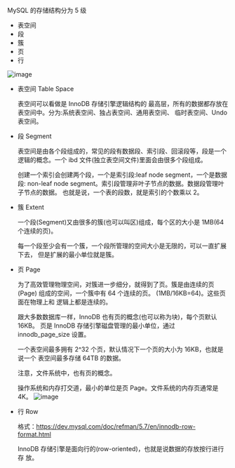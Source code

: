 MySQL 的存储结构分为 5 级
- 表空间
- 段
- 簇
- 页
- 行

![image](http://java-run-blog.oss-cn-zhangjiakou.aliyuncs.com/ee07f222f4824a09b391d1052bc71cdb.png
)

- 表空间 Table Space

    表空间可以看做是 InnoDB 存储引擎逻辑结构的 最高层，所有的数据都存放在表空间中。分为:系统表空间、独占表空间、通用表空间、 临时表空间、Undo 表空间。

- 段 Segment

    表空间是由各个段组成的，常见的段有数据段、索引段、回滚段等，段是一个逻辑的概念。一个 ibd 文件(独立表空间文件)里面会由很多个段组成。

    创建一个索引会创建两个段，一个是索引段:leaf node segment，一个是数据段: non-leaf node segment。索引段管理非叶子节点的数据。数据段管理叶子节点的数据。 也就是说，一个表的段数，就是索引的个数乘以 2。

- 簇 Extent

    一个段(Segment)又由很多的簇(也可以叫区)组成，每个区的大小是 1MB(64 个连续的页)。

    每一个段至少会有一个簇，一个段所管理的空间大小是无限的，可以一直扩展下去， 但是扩展的最小单位就是簇。

- 页 Page

    为了高效管理物理空间，对簇进一步细分，就得到了页。簇是由连续的页(Page) 组成的空间，一个簇中有 64 个连续的页。 (1MB/16KB=64)。这些页面在物理上和 逻辑上都是连续的。  

    跟大多数数据库一样，InnoDB 也有页的概念(也可以称为块)，每个页默认 16KB。 页是 InnoDB 存储引擎磁盘管理的最小单位，通过 innodb_page_size 设置。
    
    一个表空间最多拥有 2^32 个页，默认情况下一个页的大小为 16KB，也就是说一个 表空间最多存储 64TB 的数据。

    注意，文件系统中，也有页的概念。

    操作系统和内存打交道，最小的单位是页 Page。文件系统的内存页通常是 4K。
    ![image](http://java-run-blog.oss-cn-zhangjiakou.aliyuncs.com/848ababd82844cfcb326d4c483321813.png
)

- 行 Row

    格式：https://dev.mysql.com/doc/refman/5.7/en/innodb-row-format.html

    InnoDB 存储引擎是面向行的(row-oriented)，也就是说数据的存放按行进行存 放。
